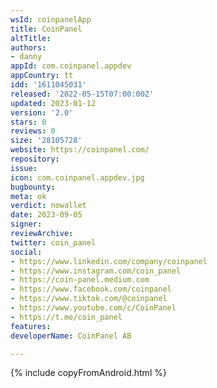 ```yaml
---
wsId: coinpanelApp
title: CoinPanel
altTitle: 
authors:
- danny 
appId: com.coinpanel.appdev
appCountry: tt
idd: '1611045031'
released: '2022-05-15T07:00:00Z'
updated: 2023-01-12
version: '2.0'
stars: 0
reviews: 0
size: '28105728'
website: https://coinpanel.com/
repository: 
issue: 
icon: com.coinpanel.appdev.jpg
bugbounty: 
meta: ok
verdict: nowallet
date: 2023-09-05
signer: 
reviewArchive: 
twitter: coin_panel
social:
- https://www.linkedin.com/company/coinpanel
- https://www.instagram.com/coin_panel
- https://coin-panel.medium.com
- https://www.facebook.com/coinpanel
- https://www.tiktok.com/@coinpanel
- https://www.youtube.com/c/CoinPanel
- https://t.me/coin_panel 
features: 
developerName: CoinPanel AB

---
```


{% include copyFromAndroid.html %}